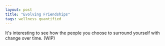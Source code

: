 ```yaml
---
layout: post
title: "Evolving Friendships"
tags: wellness quantified
---
```


It's interesting to see how the people you choose to surround yourself with change over time. (WIP)
